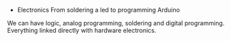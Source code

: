 - Electronics
  From soldering a led to programming Arduino
  
We can have logic, analog programming, soldering and digital programming.
Everything linked directly with hardware electronics. 
